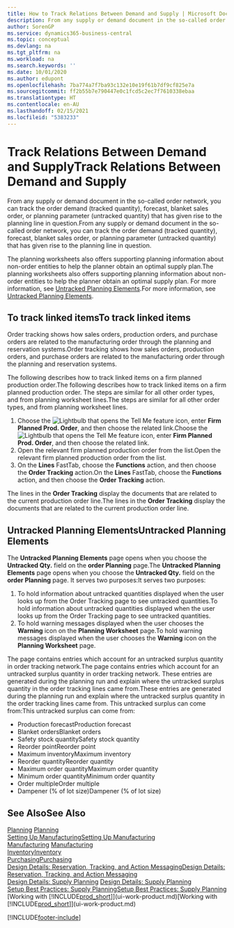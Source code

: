 ```yaml
---
title: How to Track Relations Between Demand and Supply | Microsoft Docs
description: From any supply or demand document in the so-called order network, you can track the order demand (tracked quantity), forecast, blanket sales order, or planning parameter (untracked quantity) that has given rise to the planning line in question.
author: SorenGP
ms.service: dynamics365-business-central
ms.topic: conceptual
ms.devlang: na
ms.tgt_pltfrm: na
ms.workload: na
ms.search.keywords: ''
ms.date: 10/01/2020
ms.author: edupont
ms.openlocfilehash: 7ba774a7f7ba93c132e10e19f61b7df9cf825e7a
ms.sourcegitcommit: ff2b55b7e790447e0c1fcd5c2ec7f7610338ebaa
ms.translationtype: HT
ms.contentlocale: en-AU
ms.lasthandoff: 02/15/2021
ms.locfileid: "5383233"
---
```

# <a name="track-relations-between-demand-and-supply"></a><span data-ttu-id="31268-103">Track Relations Between Demand and Supply</span><span class="sxs-lookup"><span data-stu-id="31268-103">Track Relations Between Demand and Supply</span></span>
<span data-ttu-id="31268-104">From any supply or demand document in the so-called order network, you can track the order demand (tracked quantity), forecast, blanket sales order, or planning parameter (untracked quantity) that has given rise to the planning line in question.</span><span class="sxs-lookup"><span data-stu-id="31268-104">From any supply or demand document in the so-called order network, you can track the order demand (tracked quantity), forecast, blanket sales order, or planning parameter (untracked quantity) that has given rise to the planning line in question.</span></span>

<span data-ttu-id="31268-105">The planning worksheets also offers supporting planning information about non-order entities to help the planner obtain an optimal supply plan.</span><span class="sxs-lookup"><span data-stu-id="31268-105">The planning worksheets also offers supporting planning information about non-order entities to help the planner obtain an optimal supply plan.</span></span> <span data-ttu-id="31268-106">For more information, see [Untracked Planning Elements](production-how-track-demand-supply.md#untracked-planning-elements).</span><span class="sxs-lookup"><span data-stu-id="31268-106">For more information, see [Untracked Planning Elements](production-how-track-demand-supply.md#untracked-planning-elements).</span></span>

## <a name="to-track-linked-items"></a><span data-ttu-id="31268-107">To track linked items</span><span class="sxs-lookup"><span data-stu-id="31268-107">To track linked items</span></span>
<span data-ttu-id="31268-108">Order tracking shows how sales orders, production orders, and purchase orders are related to the manufacturing order through the planning and reservation systems.</span><span class="sxs-lookup"><span data-stu-id="31268-108">Order tracking shows how sales orders, production orders, and purchase orders are related to the manufacturing order through the planning and reservation systems.</span></span>

<span data-ttu-id="31268-109">The following describes how to track linked items on a firm planned production order.</span><span class="sxs-lookup"><span data-stu-id="31268-109">The following describes how to track linked items on a firm planned production order.</span></span> <span data-ttu-id="31268-110">The steps are similar for all other order types, and from planning worksheet lines.</span><span class="sxs-lookup"><span data-stu-id="31268-110">The steps are similar for all other order types, and from planning worksheet lines.</span></span>

1. <span data-ttu-id="31268-111">Choose the ![Lightbulb that opens the Tell Me feature](media/ui-search/search_small.png "Tell me what you want to do") icon, enter **Firm Planned Prod. Order**, and then choose the related link.</span><span class="sxs-lookup"><span data-stu-id="31268-111">Choose the ![Lightbulb that opens the Tell Me feature](media/ui-search/search_small.png "Tell me what you want to do") icon, enter **Firm Planned Prod. Order**, and then choose the related link.</span></span>
2. <span data-ttu-id="31268-112">Open the relevant firm planned production order from the list.</span><span class="sxs-lookup"><span data-stu-id="31268-112">Open the relevant firm planned production order from the list.</span></span>
3. <span data-ttu-id="31268-113">On the **Lines** FastTab, choose the **Functions** action, and then choose the **Order Tracking** action.</span><span class="sxs-lookup"><span data-stu-id="31268-113">On the **Lines** FastTab, choose the **Functions** action, and then choose the **Order Tracking** action.</span></span>

<span data-ttu-id="31268-114">The lines in the **Order Tracking** display the documents that are related to the current production order line.</span><span class="sxs-lookup"><span data-stu-id="31268-114">The lines in the **Order Tracking** display the documents that are related to the current production order line.</span></span>

## <a name="untracked-planning-elements"></a><span data-ttu-id="31268-115">Untracked Planning Elements</span><span class="sxs-lookup"><span data-stu-id="31268-115">Untracked Planning Elements</span></span>
<span data-ttu-id="31268-116">The **Untracked Planning Elements** page opens when you choose the **Untracked Qty.** field on the **order Planning** page.</span><span class="sxs-lookup"><span data-stu-id="31268-116">The **Untracked Planning Elements** page opens when you choose the **Untracked Qty.** field on the **order Planning** page.</span></span> <span data-ttu-id="31268-117">It serves two purposes:</span><span class="sxs-lookup"><span data-stu-id="31268-117">It serves two purposes:</span></span>

1. <span data-ttu-id="31268-118">To hold information about untracked quantities displayed when the user looks up from the Order Tracking page to see untracked quantities.</span><span class="sxs-lookup"><span data-stu-id="31268-118">To hold information about untracked quantities displayed when the user looks up from the Order Tracking page to see untracked quantities.</span></span>
2. <span data-ttu-id="31268-119">To hold warning messages displayed when the user chooses the **Warning** icon on the **Planning Worksheet** page.</span><span class="sxs-lookup"><span data-stu-id="31268-119">To hold warning messages displayed when the user chooses the **Warning** icon on the **Planning Worksheet** page.</span></span>

<span data-ttu-id="31268-120">The page contains entries which account for an untracked surplus quantity in order tracking network.</span><span class="sxs-lookup"><span data-stu-id="31268-120">The page contains entries which account for an untracked surplus quantity in order tracking network.</span></span> <span data-ttu-id="31268-121">These entries are generated during the planning run and explain where the untracked surplus quantity in the order tracking lines came from.</span><span class="sxs-lookup"><span data-stu-id="31268-121">These entries are generated during the planning run and explain where the untracked surplus quantity in the order tracking lines came from.</span></span> <span data-ttu-id="31268-122">This untracked surplus can come from:</span><span class="sxs-lookup"><span data-stu-id="31268-122">This untracked surplus can come from:</span></span>

- <span data-ttu-id="31268-123">Production forecast</span><span class="sxs-lookup"><span data-stu-id="31268-123">Production forecast</span></span>
- <span data-ttu-id="31268-124">Blanket orders</span><span class="sxs-lookup"><span data-stu-id="31268-124">Blanket orders</span></span>
- <span data-ttu-id="31268-125">Safety stock quantity</span><span class="sxs-lookup"><span data-stu-id="31268-125">Safety stock quantity</span></span>
- <span data-ttu-id="31268-126">Reorder point</span><span class="sxs-lookup"><span data-stu-id="31268-126">Reorder point</span></span>
- <span data-ttu-id="31268-127">Maximum inventory</span><span class="sxs-lookup"><span data-stu-id="31268-127">Maximum inventory</span></span>
- <span data-ttu-id="31268-128">Reorder quantity</span><span class="sxs-lookup"><span data-stu-id="31268-128">Reorder quantity</span></span>
- <span data-ttu-id="31268-129">Maximum order quantity</span><span class="sxs-lookup"><span data-stu-id="31268-129">Maximum order quantity</span></span>
- <span data-ttu-id="31268-130">Minimum order quantity</span><span class="sxs-lookup"><span data-stu-id="31268-130">Minimum order quantity</span></span>
- <span data-ttu-id="31268-131">Order multiple</span><span class="sxs-lookup"><span data-stu-id="31268-131">Order multiple</span></span>
- <span data-ttu-id="31268-132">Dampener (% of lot size)</span><span class="sxs-lookup"><span data-stu-id="31268-132">Dampener (% of lot size)</span></span>

## <a name="see-also"></a><span data-ttu-id="31268-133">See Also</span><span class="sxs-lookup"><span data-stu-id="31268-133">See Also</span></span>  
<span data-ttu-id="31268-134">[Planning](production-planning.md) </span><span class="sxs-lookup"><span data-stu-id="31268-134">[Planning](production-planning.md) </span></span>  
[<span data-ttu-id="31268-135">Setting Up Manufacturing</span><span class="sxs-lookup"><span data-stu-id="31268-135">Setting Up Manufacturing</span></span>](production-configure-production-processes.md)  
<span data-ttu-id="31268-136">[Manufacturing](production-manage-manufacturing.md)  </span><span class="sxs-lookup"><span data-stu-id="31268-136">[Manufacturing](production-manage-manufacturing.md)  </span></span>  
[<span data-ttu-id="31268-137">Inventory</span><span class="sxs-lookup"><span data-stu-id="31268-137">Inventory</span></span>](inventory-manage-inventory.md)  
[<span data-ttu-id="31268-138">Purchasing</span><span class="sxs-lookup"><span data-stu-id="31268-138">Purchasing</span></span>](purchasing-manage-purchasing.md)  
[<span data-ttu-id="31268-139">Design Details: Reservation, Tracking, and Action Messaging</span><span class="sxs-lookup"><span data-stu-id="31268-139">Design Details: Reservation, Tracking, and Action Messaging</span></span>](design-details-reservation-order-tracking-and-action-messaging.md)  
<span data-ttu-id="31268-140">[Design Details: Supply Planning](design-details-supply-planning.md) </span><span class="sxs-lookup"><span data-stu-id="31268-140">[Design Details: Supply Planning](design-details-supply-planning.md) </span></span>  
[<span data-ttu-id="31268-141">Setup Best Practices: Supply Planning</span><span class="sxs-lookup"><span data-stu-id="31268-141">Setup Best Practices: Supply Planning</span></span>](setup-best-practices-supply-planning.md)  
<span data-ttu-id="31268-142">[Working with [!INCLUDE[prod_short](includes/prod_short.md)]](ui-work-product.md)</span><span class="sxs-lookup"><span data-stu-id="31268-142">[Working with [!INCLUDE[prod_short](includes/prod_short.md)]](ui-work-product.md)</span></span>


[!INCLUDE[footer-include](includes/footer-banner.md)]